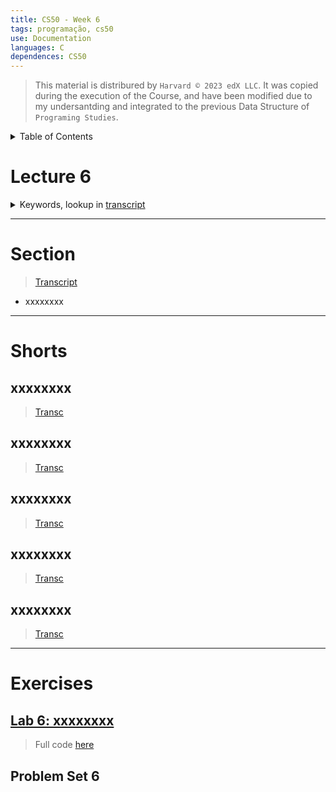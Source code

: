 ```yaml
---
title: CS50 - Week 6
tags: programação, cs50
use: Documentation
languages: C
dependences: CS50
---
```


> This material is distribured by `Harvard © 2023 edX LLC`. It was copied during the execution of the Course, and have been modified due to my undersantding and integrated to the previous Data Structure of `Programing Studies`.

<details> <summary>Table of Contents</summary>

- [Lecture 6](#lecture-6)
- [Section](#section)
- [Shorts](#shorts)
  - [xxxxxxxx](#xxxxxxxx)
  - [xxxxxxxx](#xxxxxxxx-1)
  - [xxxxxxxx](#xxxxxxxx-2)
  - [xxxxxxxx](#xxxxxxxx-3)
  - [xxxxxxxx](#xxxxxxxx-4)
- [Exercises](#exercises)
  - [Lab 6: xxxxxxxx](#lab-6-xxxxxxxx)
  - [Problem Set 6](#problem-set-6)

</details>

# Lecture 6

<details>
<summary>Keywords, lookup in <a href="./src/transcripts/lecture6.md">transcript</a></summary>

- xxxxxxxx

</details>



---
# Section 
> [Transcript](./src/transcripts/section6.md)

- xxxxxxxx

---

# Shorts

## xxxxxxxx 
> [Transc](./src/transcripts/shorts6_xxxxxxxx.md)

## xxxxxxxx
> [Transc](./src/transcripts/shorts6_xxxxxxxx.md)



## xxxxxxxx
> [Transc](./src/transcripts/shorts6_xxxxxxxx.md)



## xxxxxxxx 
> [Transc](./src/transcripts/shorts6_xxxxxxxx.md)

## xxxxxxxx
> [Transc](./src/transcripts/shorts6_xxxxxxxx.md)



---

# Exercises

## [Lab 6: xxxxxxxx](./lab6.md)
> Full code [here](./src/lab6.c)

## Problem Set 6

